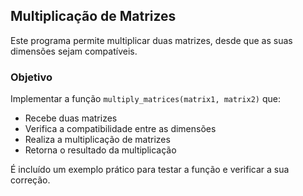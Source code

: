 ## Multiplicação de Matrizes

Este programa permite multiplicar duas matrizes, desde que as suas dimensões sejam compatíveis.

### Objetivo

Implementar a função `multiply_matrices(matrix1, matrix2)` que:

- Recebe duas matrizes  
- Verifica a compatibilidade entre as dimensões  
- Realiza a multiplicação de matrizes  
- Retorna o resultado da multiplicação  

É incluído um exemplo prático para testar a função e verificar a sua correção.